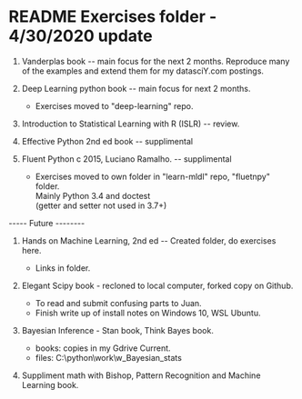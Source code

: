 # README Exercises folder - 4/30/2020 update  

  1.  Vanderplas book -- main focus for the next 2 months.  Reproduce many of the examples 
      and extend them for my datasciY.com postings.
      
  1.  Deep Learning python book -- main focus for next 2 months.  
      * Exercises moved to "deep-learning" repo.  
  
  1.  Introduction to Statistical Learning with R (ISLR) -- review.   

  1.  Effective Python 2nd ed book -- supplimental    

  1.  Fluent Python c 2015, Luciano Ramalho. -- supplimental   
      * Exercises moved to own folder in "learn-mldl" repo, "fluetnpy" folder.  
      Mainly Python 3.4 and doctest  
      (getter and setter not used in 3.7+)  

----- Future --------

  1.  Hands on Machine Learning, 2nd ed -- Created folder, do exercises here. 
      - Links in folder.  

  1.  Elegant Scipy book - recloned to local computer, forked copy on Github.  
      - To read and submit confusing parts to Juan.  
      - Finish write up of install notes on Windows 10, WSL Ubuntu.  

  1.  Bayesian Inference - Stan book, Think Bayes book.  
      - books:  copies in my Gdrive Current.  
      - files:  C:\python\work\w_Bayesian_stats  

 1.  Suppliment math with Bishop, Pattern Recognition and Machine Learning book.  

